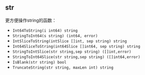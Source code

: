 ## str

更方便操作string的函数：
- `Int64ToString(i int64) string`
- `StringToInt64(s string) (int64, error)`
- `IntSliceToString(intSlice []int, sep string) string`
- `Int64SliceToString(int64Slice []int64, sep string) string`
- `StringToIntSlice(str string,sep string) ([]int,error)`
- `StringToInt64Slice(str string,sep string) ([]int64,error)`
- `IsBlank(str string) bool`
- `TruncateString(str string, maxLen int) string`